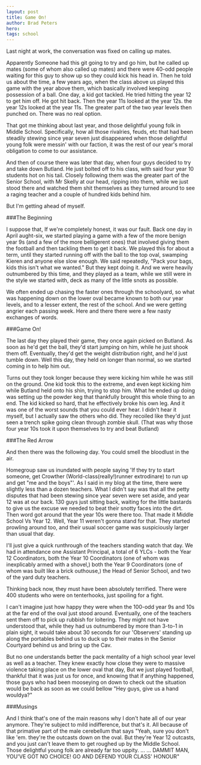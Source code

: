 ```yaml
---
layout: post
title: Game On! 
author: Brad Peters
hero:
tags: school
---
```


Last night at work, the conversation was fixed on calling up mates.

Apparently Someone had this git going to try and go him, but he called up mates (some of whom also called up mates) and there were 40-odd people waiting for this guy to show up so they could kick his head in. Then he told us about the time, a few years ago, when the class above us played this game with the year above them, which basically involved keeping possession of a ball. One day, a kid got tackled. He tried hitting the year 12 to get him off. He got hit back. Then the year 11s looked at the year 12s. the year 12s looked at the year 11s. The greater part of the two year levels then punched on. There was no real option.

That got me thinking about last year, and those delightful young folk in Middle School. Specifically, how all those rivalries, feuds, etc that had been steadily stewing since year seven just disappeared when those delightful young folk were messin' with our faction, it was the rest of our year's moral obligation to come to our assistance. 

And then of course there was later that day, when four guys decided to try and take down Butland. He just bolted off to his class, with said four year 10 students hot on his tail. Closely following them was the greater part of the Senior School, with Mr Skelly at our head, ripping into them, while we just stood there and watched them shit themselves as they turned around to see a raging teacher and a couple of hundred kids behind him. 

But I'm getting ahead of myself.

###The Beginning

I suppose that, If we're completely honest, it was our fault. Back one day in April aught-six, we started playing a game with a few of the more benign year 9s (and a few of the more belligerent ones) that involved giving them the football and then tackling them to get it back. We played this for about a term, until they started running off with the ball to the top oval, swamping Kieren and anyone else slow enough. We said repeatedly, "Pack your bags, kids this isn't what we wanted." But they kept doing it. And we were heavily outnumbered by this time, and they played as a team, while we still were in the style we started with, deck as many of the little snots as possible.

We often ended up chasing the faster ones through the schoolyard, so what was happening down on the lower oval became known to both our year levels, and to a lesser extent, the rest of the school. And we were getting angrier each passing week. Here and there there were a few nasty exchanges of words.

###Game On!

The last day they played their game, they once again picked on Butland. As soon as he'd get the ball, they'd start jumping on him, while he just shook them off. Eventually, they'd get the weight distribution right, and he'd just tumble down. Well this day, they held on longer than normal, so we started coming in to help him out.

Turns out they took longer because they were kicking him while he was still on the ground. One kid took this to the extreme, and even kept kicking him while Butland held onto his shin, trying to stop him. What he ended up doing was setting up the powder keg that thankfully brought this whole thing to an end. The kid kicked so hard, that he effectively broke his own leg. And it was one of the worst sounds that you could ever hear. I didn't hear it myself, but I actually saw the others who did. They recoiled like they'd just seen a trench spike going clean through zombie skull. (That was why those four year 10s took it upon themselves to try and beat Butland)

###The Red Arrow

And then there was the following day. You could smell the bloodlust in the air.

Homegroup saw us inundated with people saying 'If they try to start someone, get Crowther (World-class(really!)runner extrodinare) to run up and get "me and the boys"'. As I said in my blog at the time, there were slightly less than a dozen teachers. What I didn't say was that all the petty disputes that had been stewing since year seven were set aside, and year 12 was at our back. 130 guys just sitting back, waiting for the little bastards to give us the excuse we needed to beat their snotty faces into the dirt. Then word got around that the year 10s were there too. That made it Middle School Vs Year 12. Well, Year 11 weren't gonna stand for that. They started prowling around too, and their usual soccer game was suspiciously larger than usual that day.

I'll just give a quick runthrough of the teachers standing watch that day. We had in attendance one Assistant Principal, a total of 6 YLCs - both the Year 12 Coordinators, both the Year 10 Coordinators (one of whom was inexplicably armed with a shovel,) both the Year 9 Coordinators (one of whom was built like a brick outhouse,) the Head of Senior School, and two of the yard duty teachers. 

Thinking back now, they must have been absolutely terrified. There were 400 students who were on tenterhooks, just spoiling for a fight.

I can't imagine just how happy they were when the 100-odd year 9s and 10s at the far end of the oval just stood around. Eventually, one of the teachers sent them off to pick up rubbish for loitering. They might not have understood that, while they had us outnumbered by more than 3-to-1 in plain sight, it would take about 30 seconds for our 'Observers' standing up along the portables behind us to duck up to their mates in the Senior Courtyard behind us and bring up the Cav.

But no one understands better the pack mentality of a high school year level as well as a teacher. They knew exactly how close they were to massive violence taking place on the lower oval that day, But we just played football, thankful that it was just us for once, and knowing that if anything happened, those guys who had been mooseying on down to check out the situation would be back as soon as we could bellow "Hey guys, give us a hand wouldya?"

###Musings

And I think that's one of the main reasons why I don't hate all of our year anymore. They're subject to mild indifference, but that's it. All because of that primative part of the male cerebellum that says "Yeah, sure you don't like 'em. they're the outcasts down on the oval. But they're Year 12 outcasts, and you just can't leave them to get roughed up by the Middle School. Those delightful young folk are already far too uppity. ... ... DAMMIT MAN, YOU'VE GOT NO CHOICE! GO AND DEFEND YOUR CLASS' HONOUR"